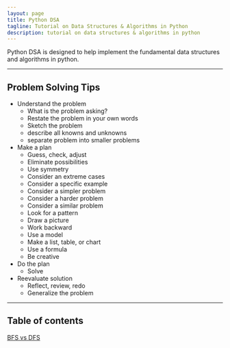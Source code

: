 ```yaml
---
layout: page
title: Python DSA
tagline: Tutorial on Data Structures & Algorithms in Python 
description: tutorial on data structures & algorithms in python
---
```


Python DSA is designed to help implement the fundamental data structures and algorithms in python.

---
## Problem Solving Tips

* Understand the problem
  * What is the problem asking?
  * Restate the problem in your own words
  * Sketch the problem
  * describe all knowns and unknowns
  * separate problem into smaller problems
* Make a plan
  * Guess, check, adjust
  * Eliminate possibilities
  * Use symmetry
  * Consider an extreme cases
  * Consider a specific example
  * Consider a simpler problem
  * Consider a harder problem
  * Consider a similar problem
  * Look for a pattern
  * Draw a picture
  * Work backward
  * Use a model
  * Make a list, table, or chart
  * Use a formula
  * Be creative
* Do the plan
  * Solve
* Reevaluate solution
  * Reflect, review, redo
  * Generalize the problem

---
## Table of contents
<a href="pages\BFS_vs_DFS.html">BFS vs DFS</a>
